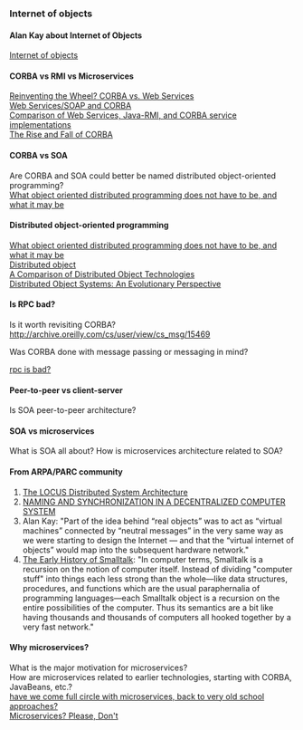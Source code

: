 ### Internet of objects

#### Alan Kay about Internet of Objects
[Internet of objects](http://www.youtube.com/watch?v=1e8VZlPBx_0&t=23m55s)


#### CORBA vs RMI vs Microservices
[Reinventing the Wheel? CORBA vs. Web Services](http://wwwconference.org/proceedings/www2002/alternate/395/index.html)  
[Web Services/SOAP and CORBA](http://www.omg.org/news/whitepapers/CORBA_vs_SOAP1.pdf)  
[Comparison of Web Services, Java-RMI, and CORBA service implementations ](http://www.metz.supelec.fr/metz/personnel/galtier/PagesPerso/Enseignement/3A/SOA/Articles/compare_WS_RMI_CORBA.pdf)  
[The Rise and Fall of CORBA](https://news.ycombinator.com/item?id=10144734)

#### CORBA vs SOA
Are CORBA and SOA could better be named distributed object-oriented programming?  
[What object oriented distributed programming does not have to be, and what it may be](https://infoscience.epfl.ch/record/83554/files/neg--933288481Inf-Rachid.pdf)

#### Distributed object-oriented programming
[What object oriented distributed programming does not have to be, and what it may be](https://infoscience.epfl.ch/record/83554/files/neg--933288481Inf-Rachid.pdf)  
[Distributed object](https://en.wikipedia.org/wiki/Distributed_object)  
[A Comparison of Distributed Object Technologies](https://pdfs.semanticscholar.org/a0b5/dc49fbc3f46a45d58ef4c348482452dd1ee2.pdf)  
[Distributed Object Systems: An Evolutionary Perspective](http://www.diss.fu-berlin.de/diss/servlets/MCRFileNodeServlet/FUDISS_derivate_000000000988/2_chapter2.pdf?hosts=)

#### Is RPC bad?
Is it worth revisiting CORBA?  
http://archive.oreilly.com/cs/user/view/cs_msg/15469  

Was CORBA done with message passing or messaging in mind?  

[rpc is bad?](http://erlang.org/pipermail/erlang-questions/2008-May/035209.html)

#### Peer-to-peer vs client-server
Is SOA peer-to-peer architecture?

#### SOA vs microservices
What is SOA all about?
How is microservices architecture related to SOA?

#### From ARPA/PARC community
1. [The LOCUS Distributed System Architecture](https://www.amazon.com/Distributed-System-Architecture-Computer-Systems/dp/0262161028/ref=sr_1_4?ie=UTF8&qid=1514807872&sr=8-4&keywords=locus+system)  
2. [NAMING AND SYNCHRONIZATION IN A DECENTRALIZED COMPUTER SYSTEM](http://publications.csail.mit.edu/lcs/specpub.php?id=773)  
3. Alan Kay: "Part of the idea behind “real objects” was to act as “virtual machines” connected by “neutral messages” in the very same way as we were starting to design the Internet — and that the “virtual internet of objects” would map into the subsequent hardware network."  
4. [The Early History of Smalltalk](http://worrydream.com/EarlyHistoryOfSmalltalk/): "In computer terms, Smalltalk is a recursion on the notion of computer itself. Instead of dividing "computer stuff" into things each less strong than the whole—like data structures, procedures, and functions which are the usual paraphernalia of programming languages—each Smalltalk object is a recursion on the entire possibilities of the computer. Thus its semantics are a bit like having thousands and thousands of computers all hooked together by a very fast network."  

#### Why microservices?
What is the major motivation for microservices?  
How are microservices related to earlier technologies, starting with CORBA, JavaBeans, etc.?  
[have we come full circle with microservices, back to very old school approaches?](https://softwareengineering.stackexchange.com/questions/275927/have-we-come-full-circle-with-microservices-back-to-very-old-school-approaches)  
[Microservices? Please, Don't](https://news.ycombinator.com/item?id=13167188)  

